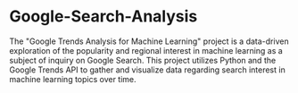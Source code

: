 # Google-Search-Analysis
The "Google Trends Analysis for Machine Learning" project is a data-driven exploration of the popularity and regional interest in machine learning as a subject of inquiry on Google Search. This project utilizes Python and the Google Trends API to gather and visualize data regarding search interest in machine learning topics over time.
